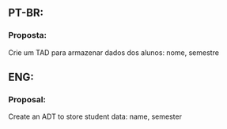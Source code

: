 ## PT-BR:
### Proposta:
Crie um TAD para armazenar dados dos alunos: nome, semestre

## ENG:
### Proposal:
Create an ADT to store student data: name, semester